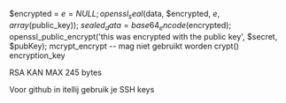 $encrypted = $e = NULL;
openssl_seal($data, $encrypted, $e, array($public_key));
$sealed_data = base64_encode($encrypted);
openssl_public_encrypt('this was encrypted with the public key', $secret, $pubKey);
mcrypt_encrypt -- mag niet gebruikt worden
crypt()
encryption_key

RSA KAN MAX 245 bytes

Voor github in itellij gebruik je SSH keys
